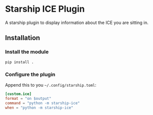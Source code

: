 # Starship ICE Plugin

A starship plugin to display information about the ICE you are sitting in.

## Installation

### Install the module

```shell
pip install .
```

### Configure the plugin

Append this to you `~/.config/starship.toml`:

```toml
[custom.ice]
format = "on $output"
command = "python -m starship-ice"
when = "python -m starship-ice"
```
